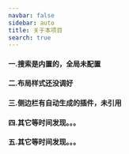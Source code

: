 ```yaml
---
navbar: false
sidebar: auto
title: 关于本项目
search: true
---
```



#### 一.搜索是内置的，全局未配置

#### 二.布局样式还没调好

#### 三.侧边栏有自动生成的插件，未引用

#### 四.其它等时间发现。。。

#### 五.其它等时间发现。。。